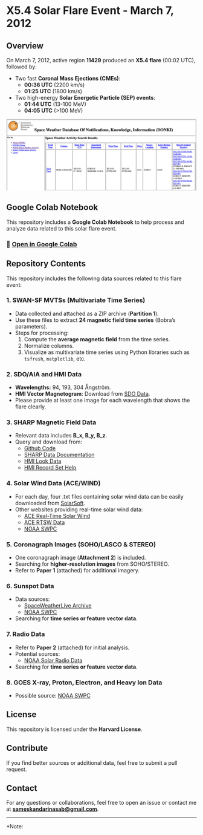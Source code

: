# X5.4 Solar Flare Event - March 7, 2012

## Overview
On March 7, 2012, active region **11429** produced an **X5.4 flare** (00:02 UTC), followed by:
- Two fast **Coronal Mass Ejections (CMEs)**:
  - **00:36 UTC** (2200 km/s)
  - **01:25 UTC** (1800 km/s)
- Two high-energy **Solar Energetic Particle (SEP) events**:
  - **01:44 UTC** (13-100 MeV)
  - **04:05 UTC** (>100 MeV)

![Flare Image](https://github.com/samresume/SpaceWeather_Multimodality/blob/main/DONKI.png)

## Google Colab Notebook
This repository includes a **Google Colab Notebook** to help process and analyze data related to this solar flare event.

### 🔗 [Open in Google Colab](https://colab.research.google.com/drive/1uqD5df9b1_sD_mYvG3581aYn43Cc-ps1?usp=sharing)

## Repository Contents
This repository includes the following data sources related to this flare event:

### 1. **SWAN-SF MVTSs (Multivariate Time Series)**
- Data collected and attached as a ZIP archive (**Partition 1**).
- Use these files to extract **24 magnetic field time series** (Bobra’s parameters).
- Steps for processing:
  1. Compute the **average magnetic field** from the time series.
  2. Normalize columns.
  3. Visualize as multivariate time series using Python libraries such as `tsfresh`, `matplotlib`, etc.

### 2. **SDO/AIA and HMI Data**
- **Wavelengths:** 94, 193, 304 Ångström.
- **HMI Vector Magnetogram**: Download from [SDO Data](https://sdo.gsfc.nasa.gov/data/aiahmi/).
- Please provide at least one image for each wavelength that shows the flare clearly.

### 3. **SHARP Magnetic Field Data**
- Relevant data includes **B_x, B_y, B_z**.
- Query and download from:
  - [Github Code](https://github.com/Luchomerenda3/SHARPs/blob/master/hedgehog.ipynb)
  - [SHARP Data Documentation](http://jsoc.stanford.edu/doc/data/hmi/sharp/sharp.htm)
  - [HMI Look Data](http://jsoc.stanford.edu/ajax/lookdata.html)
  - [HMI Record Set Help](http://jsoc.stanford.edu/ajax/RecordSetHelp.html)

### 4. **Solar Wind Data (ACE/WIND)**
- For each day, four .txt files containing solar wind data can be easily downloaded from [SolarSoft](https://sohoftp.nascom.nasa.gov/sdb/goes/ace/daily/).
- Other websites providing real-time solar wind data:
  - [ACE Real-Time Solar Wind](https://www.swpc.noaa.gov/products/ace-real-time-solar-wind)
  - [ACE RTSW Data](https://izw1.caltech.edu/ACE/ASC/rtsw.html)
  - [NOAA SWPC](https://www.swpc.noaa.gov/)

### 5. **Coronagraph Images (SOHO/LASCO & STEREO)**
- One coronagraph image (**Attachment 2**) is included.
- Searching for **higher-resolution images** from SOHO/STEREO.
- Refer to **Paper 1** (attached) for additional imagery.

### 6. **Sunspot Data**
- Data sources:
  - [SpaceWeatherLive Archive](https://www.spaceweatherlive.com/en/archive/2012/03/07/dayobs.html)
  - [NOAA SWPC](https://www.swpc.noaa.gov/)
- Searching for **time series or feature vector data**.

### 7. **Radio Data**
- Refer to **Paper 2** (attached) for initial analysis.
- Potential sources:
  - [NOAA Solar Radio Data](https://www.ncei.noaa.gov/products/space-weather/legacy-data/solar-radio-datasets)
- Searching for **time series or feature vector data**.

### 8. **GOES X-ray, Proton, Electron, and Heavy Ion Data**
- Possible source: [NOAA SWPC](https://www.swpc.noaa.gov/)

## License
This repository is licensed under the **Harvard License**.

## Contribute
If you find better sources or additional data, feel free to submit a pull request.

## Contact
For any questions or collaborations, feel free to open an issue or contact me at **sameskandarinasab@gmail.com**.

---
*Note:

